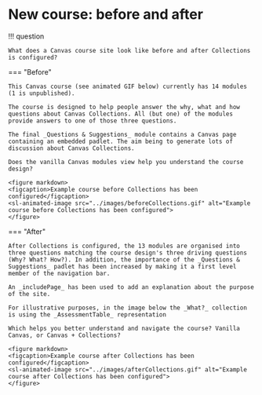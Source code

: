 # New course: before and after

!!! question 

	What does a Canvas course site look like before and after Collections is configured?


=== "Before"

	This Canvas course (see animated GIF below) currently has 14 modules (1 is unpublished). 
	
	The course is designed to help people answer the why, what and how questions about Canvas Collections. All (but one) of the modules provide answers to one of those three questions. 

	The final _Questions & Suggestions_ module contains a Canvas page containing an embedded padlet. The aim being to generate lots of discussion about Canvas Collections.

	Does the vanilla Canvas modules view help you understand the course design?

	<figure markdown>
	<figcaption>Example course before Collections has been configured</figcaption>
	<sl-animated-image src="../images/beforeCollections.gif" alt="Example course before Collections has been configured">
	</figure>

=== "After"

	After Collections is configured, the 13 modules are organised into three questions matching the course design's three driving questions (Why? What? How?). In addition, the importance of the _Questions & Suggestions_ padlet has been increased by making it a first level member of the navigation bar.

	An _includePage_ has been used to add an explanation about the purpose of the site.

	For illustrative purposes, in the image below the _What?_ collection is using the _AssessmentTable_ representation

	Which helps you better understand and navigate the course? Vanilla Canvas, or Canvas + Collections?

	<figure markdown>
	<figcaption>Example course after Collections has been configured</figcaption>
	<sl-animated-image src="../images/afterCollections.gif" alt="Example course after Collections has been configured">
	</figure>



<link rel="stylesheet" href="https://cdn.jsdelivr.net/npm/@shoelace-style/shoelace@2.0.0/dist/themes/light.css" />
<script type="module" src="https://cdn.jsdelivr.net/npm/@shoelace-style/shoelace@2.0.0/dist/shoelace.js"></script>
